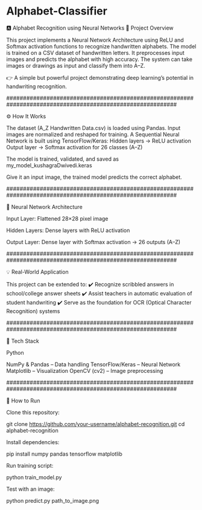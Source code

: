# Alphabet-Classifier

🅰️ Alphabet Recognition using Neural Networks
📌 Project Overview

This project implements a Neural Network Architecture using ReLU and Softmax activation functions to recognize handwritten alphabets.
The model is trained on a CSV dataset of handwritten letters.
It preprocesses input images and predicts the alphabet with high accuracy.
The system can take images or drawings as input and classify them into A–Z.

👉 A simple but powerful project demonstrating deep learning’s potential in handwriting recognition.

###########################################################################################################

⚙️ How It Works

The dataset (A_Z Handwritten Data.csv) is loaded using Pandas.
Input images are normalized and reshaped for training.
A Sequential Neural Network is built using TensorFlow/Keras:
Hidden layers → ReLU activation
Output layer → Softmax activation for 26 classes (A–Z)

The model is trained, validated, and saved as my_model_kushagraDwivedi.keras

Give it an input image, the trained model predicts the correct alphabet.

###########################################################################################################

🧠 Neural Network Architecture

Input Layer: Flattened 28×28 pixel image

Hidden Layers: Dense layers with ReLU activation

Output Layer: Dense layer with Softmax activation → 26 outputs (A–Z)

###########################################################################################################

💡 Real-World Application

This project can be extended to:
✔️ Recognize scribbled answers in school/college answer sheets
✔️ Assist teachers in automatic evaluation of student handwriting
✔️ Serve as the foundation for OCR (Optical Character Recognition) systems

###########################################################################################################

📂 Tech Stack

Python

NumPy & Pandas – Data handling
TensorFlow/Keras – Neural Network
Matplotlib – Visualization
OpenCV (cv2) – Image preprocessing

###########################################################################################################

🚀 How to Run

Clone this repository:

git clone https://github.com/your-username/alphabet-recognition.git
cd alphabet-recognition


Install dependencies:

pip install numpy pandas tensorflow matplotlib


Run training script:

python train_model.py


Test with an image:

python predict.py path_to_image.png






